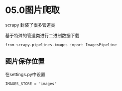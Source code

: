 # 05.0图片爬取

scrapy 封装了很多管道类

基于特殊的管道类进行二进制数据下载

`from scrapy.pipelines.images import ImagesPipeline`

## 图片保存位置

在settings.py中设置

`IMAGES_STORE = 'images'`


<CommentService/>
